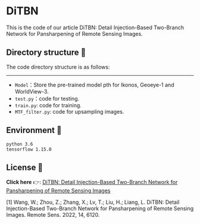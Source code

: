 # DiTBN
This is the code of our article DiTBN: Detail Injection-Based Two-Branch Network for Pansharpening of Remote Sensing Images.

## Directory structure 👋

The code directory structure is as follows:

------
- `Model`：Store the pre-trained model pth for Ikonos, Geoeye-1 and WorldView-3.
- `test.py`：code for testing.
- `train.py`: code for training.
- `MTF_filter.py`: code for upsampling images.

## Environment 👋

```
python 3.6
tensorflow 1.15.0
```
## License 👋
**Click here** 👉: [DiTBN: Detail Injection-Based Two-Branch Network for Pansharpening of Remote Sensing Images](https://www.mdpi.com/2072-4292/14/23/6120) 

[1] Wang, W.; Zhou, Z.; Zhang, X.; Lv, T.; Liu, H.; Liang, L. DiTBN: Detail Injection-Based Two-Branch Network for Pansharpening of Remote Sensing Images. Remote Sens. 2022, 14, 6120.
